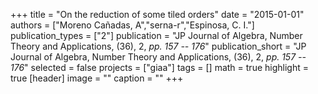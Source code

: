 +++
title = "On the reduction of some tiled orders"
date = "2015-01-01"
authors = ["Moreno Cañadas, A","serna-r","Espinosa, C. I."]
publication_types = ["2"]
publication = "JP Journal of Algebra, Number Theory and Applications, (36), 2, _pp. 157 -- 176_"
publication_short = "JP Journal of Algebra, Number Theory and Applications, (36), 2, _pp. 157 -- 176_"
selected = false
projects = ["giaa"]
tags = []
math = true
highlight = true
[header]
image = ""
caption = ""
+++
